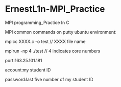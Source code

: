 # ErnestL1n-MPI_Practice
MPI programming_Practice In C

MPI common commands on putty ubuntu environment:


mpicc XXXX.c -o test              // XXXX file name


mpirun -np  4 ./test              // 4 indicates core numbers


port:163.25.101.181


account:my student ID


password:last five number of my student ID
